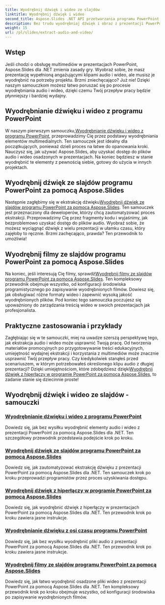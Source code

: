```yaml
---
title: Wyodrębnij dźwięk i wideo ze slajdów
linktitle: Wyodrębnij dźwięk i wideo
second_title: Aspose.Slides .NET API przetwarzania programu PowerPoint
description: Bez trudu wyodrębniaj dźwięk i obraz z prezentacji PowerPoint za pomocą Aspose.Slides dla .NET dzięki naszym kompleksowym samouczkom krok po kroku.
weight: 15
url: /pl/slides/extract-audio-and-video/
---
```

## Wstęp

Jeśli chodzi o obsługę multimediów w prezentacjach PowerPoint, Aspose.Slides dla .NET zmienia zasady gry. Wyobraź sobie, że masz prezentację wypełnioną angażującymi klipami audio i wideo, ale musisz je wyodrębnić na potrzeby projektu. Brzmi zniechęcająco? Już nie! Dzięki naszym samouczkom możesz łatwo poruszać się po procesie wyodrębniania audio i wideo, dzięki czemu Twój przepływ pracy będzie płynniejszy i bardziej wydajny.

## Wyodrębnianie dźwięku i wideo z programu PowerPoint

 W naszym pierwszym samouczku,[Wyodrębnianie dźwięku i wideo z programu PowerPoint](./extracting-audio-and-video/), przeprowadzimy Cię przez podstawy wyodrębniania elementów multimedialnych. Ten samouczek jest idealny dla początkujących, ponieważ dzieli proces na łatwe do opanowania kroki. Nauczysz się, jak używać Aspose.Slides, aby uzyskać dostęp do plików audio i wideo osadzonych w prezentacjach. Na koniec będziesz w stanie wyodrębnić te elementy z pewnością siebie, gotowy do użycia w innych projektach.

## Wyodrębnij dźwięk ze slajdów programu PowerPoint za pomocą Aspose.Slides

 Następnie zagłębimy się w ekstrakcję dźwięku[Wyodrębnij dźwięk ze slajdów programu PowerPoint za pomocą Aspose.Slides](./extract-audio-from-powerpoint/). Ten samouczek jest przeznaczony dla deweloperów, którzy chcą zautomatyzować proces ekstrakcji. Przeprowadzimy Cię przez fragmenty kodu i wyjaśnimy, jak bezproblemowo uzyskać dostęp do plików audio. Wyobraź sobie, że możesz wyciągnąć dźwięk z wielu prezentacji w ułamku czasu, który zajęłoby to ręcznie. Brzmi zachęcająco, prawda? Ten przewodnik to umożliwia!

## Wyodrębnij filmy ze slajdów programu PowerPoint za pomocą Aspose.Slides

 Na koniec, jeśli interesują Cię filmy, sprawdź[Wyodrębnij filmy ze slajdów programu PowerPoint za pomocą Aspose.Slides](./extract-videos-from-powerpoint-slides/). Ten kompleksowy przewodnik obejmuje wszystko, od konfiguracji środowiska programistycznego po zapisywanie wyodrębnionych filmów. Dowiesz się, jak obsługiwać różne formaty wideo i zapewnić wysoką jakość wyodrębnionych plików. Pod koniec tego samouczka poczujesz się upoważniony do zarządzania treścią wideo w swoich prezentacjach jak profesjonalista.

## Praktyczne zastosowania i przykłady

Zagłębiając się w te samouczki, miej na uwadze szerszą perspektywę tego, jak ekstrakcja audio i wideo może usprawnić Twoją pracę. Od tworzenia materiałów promocyjnych po przygotowywanie treści edukacyjnych, umiejętność wydajnej ekstrakcji i korzystania z multimediów może znacznie usprawnić Twój przepływ pracy. Czy kiedykolwiek stanąłeś przed scenariuszem, w którym potrzebowałeś określonego klipu audio z długiej prezentacji? Dzięki umiejętnościom, które zdobędziesz dzięki[Wyodrębnij dźwięk z hiperłączy w programie PowerPoint za pomocą Aspose.Slides](./extract-audio-from-hyperlinks/), to zadanie stanie się dziecinnie proste!

## Wyodrębnij dźwięk i wideo ze slajdów - samouczki
### [Wyodrębnianie dźwięku i wideo z programu PowerPoint](./extracting-audio-and-video/)
Dowiedz się, jak bez wysiłku wyodrębnić elementy audio i wideo z prezentacji PowerPoint za pomocą Aspose.Slides dla .NET. Ten szczegółowy przewodnik przedstawia podejście krok po kroku.
### [Wyodrębnij dźwięk ze slajdów programu PowerPoint za pomocą Aspose.Slides](./extract-audio-from-powerpoint/)
Dowiedz się, jak zautomatyzować ekstrakcję dźwięku z prezentacji PowerPoint za pomocą Aspose.Slides dla .NET. Ten samouczek krok po kroku przeprowadzi programistów przez proces uzyskiwania dostępu.
### [Wyodrębnij dźwięk z hiperłączy w programie PowerPoint za pomocą Aspose.Slides](./extract-audio-from-hyperlinks/)
Dowiedz się, jak wyodrębnić dźwięk z hiperłączy w prezentacjach PowerPoint za pomocą Aspose.Slides dla .NET. Ten przewodnik krok po kroku zawiera jasne instrukcje.
### [Wyodrębnianie dźwięku z osi czasu programu PowerPoint](./extracting-audio-from-timeline/)
Dowiedz się, jak bez wysiłku wyodrębnić pliki audio z prezentacji PowerPoint za pomocą Aspose.Slides dla .NET. Ten przewodnik krok po kroku zawiera jasne instrukcje.
### [Wyodrębnij filmy ze slajdów programu PowerPoint za pomocą Aspose.Slides](./extract-videos-from-powerpoint-slides/)
Dowiedz się, jak łatwo wyodrębnić osadzone pliki wideo z prezentacji PowerPoint za pomocą Aspose.Slides dla .NET. Ten kompleksowy przewodnik krok po kroku obejmuje wszystko, od konfiguracji środowiska po zapisywanie wyodrębnionych filmów.